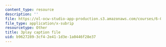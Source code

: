 ```yaml
---
content_type: resource
description: ''
file: https://ol-ocw-studio-app-production.s3.amazonaws.com/courses/6-004-computation-structures-spring-2017/b96272893cf42e411d3e1a0446f28e37_776ZuSOo6hg.srt
file_type: application/x-subrip
resourcetype: Other
title: 3play caption file
uid: b9627289-3cf4-2e41-1d3e-1a0446f28e37
---
```

